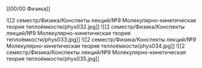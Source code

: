 [[00/00 Физика]]

![[2 семестр/Физика/Конспекты лекций/№9 Молекулярно-кинетическая теория теплоёмкости/phys032.jpg]]
![[2 семестр/Физика/Конспекты лекций/№9 Молекулярно-кинетическая теория теплоёмкости/phys033.jpg]]
![[2 семестр/Физика/Конспекты лекций/№9 Молекулярно-кинетическая теория теплоёмкости/phys034.jpg]]
![[2 семестр/Физика/Конспекты лекций/№9 Молекулярно-кинетическая теория теплоёмкости/phys035.jpg]]